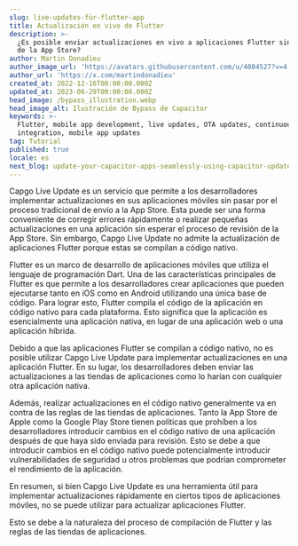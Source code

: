 ```yaml
---
slug: live-updates-für-flutter-app
title: Actualización en vivo de Flutter
description: >-
  ¿Es posible enviar actualizaciones en vivo a aplicaciones Flutter sin revisión
  de la App Store?
author: Martin Donadieu
author_image_url: 'https://avatars.githubusercontent.com/u/4084527?v=4'
author_url: 'https://x.com/martindonadieu'
created_at: 2022-12-16T00:00:00.000Z
updated_at: 2023-06-29T00:00:00.000Z
head_image: /bypass_illustration.webp
head_image_alt: Ilustración de Bypass de Capacitor
keywords: >-
  Flutter, mobile app development, live updates, OTA updates, continuous
  integration, mobile app updates
tag: Tutorial
published: true
locale: es
next_blog: update-your-capacitor-apps-seamlessly-using-capacitor-updater
---
```

Capgo Live Update es un servicio que permite a los desarrolladores implementar actualizaciones en sus aplicaciones móviles sin pasar por el proceso tradicional de envío a la App Store. Esta puede ser una forma conveniente de corregir errores rápidamente o realizar pequeñas actualizaciones en una aplicación sin esperar el proceso de revisión de la App Store. Sin embargo, Capgo Live Update no admite la actualización de aplicaciones Flutter porque estas se compilan a código nativo.

Flutter es un marco de desarrollo de aplicaciones móviles que utiliza el lenguaje de programación Dart. Una de las características principales de Flutter es que permite a los desarrolladores crear aplicaciones que pueden ejecutarse tanto en iOS como en Android utilizando una única base de código. Para lograr esto, Flutter compila el código de la aplicación en código nativo para cada plataforma. Esto significa que la aplicación es esencialmente una aplicación nativa, en lugar de una aplicación web o una aplicación híbrida.

Debido a que las aplicaciones Flutter se compilan a código nativo, no es posible utilizar Capgo Live Update para implementar actualizaciones en una aplicación Flutter. En su lugar, los desarrolladores deben enviar las actualizaciones a las tiendas de aplicaciones como lo harían con cualquier otra aplicación nativa.

Además, realizar actualizaciones en el código nativo generalmente va en contra de las reglas de las tiendas de aplicaciones. Tanto la App Store de Apple como la Google Play Store tienen políticas que prohíben a los desarrolladores introducir cambios en el código nativo de una aplicación después de que haya sido enviada para revisión. Esto se debe a que introducir cambios en el código nativo puede potencialmente introducir vulnerabilidades de seguridad u otros problemas que podrían comprometer el rendimiento de la aplicación.

En resumen, si bien Capgo Live Update es una herramienta útil para implementar actualizaciones rápidamente en ciertos tipos de aplicaciones móviles, no se puede utilizar para actualizar aplicaciones Flutter.

Esto se debe a la naturaleza del proceso de compilación de Flutter y las reglas de las tiendas de aplicaciones.
